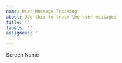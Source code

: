```yaml
---
name: User Message Tracking
about: Use this to track the user messages
title: ''
labels: ''
assignees: ''

---
```


Screen Name
